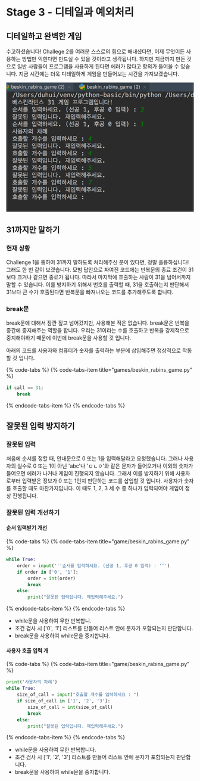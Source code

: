 # Stage 3 - 디테일과 예외처리

## 디테일하고 완벽한 게임

수고하셨습니다! Challege 2를 여러분 스스로의 힘으로 해내셨다면, 이제 무엇이든 사용하는 방법만 익힌다면 만드실 수 있을 것이라고 생각됩니다. 하지만 지금까지 만든 것으로 일반 사람들이 프로그램을 사용하게 된다면 에러가 많다고 항의가 들어올 수 있습니다. 지금 시간에는 더욱 디테일하게 게임을 만들어보는 시간을 가져보겠습니다.

![&#xC798;&#xBABB;&#xB41C; &#xC785;&#xB825;&#xC744; &#xC608;&#xC678; &#xCC98;&#xB9AC;](../.gitbook/assets/image%20%2878%29.png)

## 31까지만 말하기

### 현재 상황

Challenge 1을 통하여 31까지 말하도록 처리해주신 분이 있다면, 정말 훌륭하십니다! 그래도 한 번 같이 보겠습니다. 모범 답안으로 짜여진 코드에는 반복문의 종료 조건이 31보다 크거나 같으면 종료가 됩니다. 따라서 마지막에 호출하는 사람이 31을 넘어서까지 말할 수 있습니다. 이를 방지하기 위해서 번호를 출력할 때, 31을 호출하는지 판단해서 31보다 큰 수가 호출된다면 반복문을 빠져나오는 코드를 추가해주도록 합니다.

### break문

break문에 대해서 잠깐 짚고 넘어갔지만, 사용해본 적은 없습니다. break문은 반복을 중간에 중지해주는 역할을 합니다. 우리는 31이라는 수를 호출하고 반복을 강제적으로 중지해야하기 때문에 이번에 break문을 사용할 것 입니다.

아래의 코드를 사용자와 컴퓨터가 숫자를 출력하는 부분에 삽입해주면 정상적으로 작동할 것 입니다.

{% code-tabs %}
{% code-tabs-item title="games/beskin\_rabins\_game.py" %}
```python
if call == 31:
    break
```
{% endcode-tabs-item %}
{% endcode-tabs %}

## 잘못된 입력 방지하기 

### 잘못된 입력

처음에 순서를 정할 때, 안내문으로 0 또는 1을 입력해달라고 요청했습니다. 그러나 사용자의 실수로 0 또는 1이 아닌 'abc'나 'ㅁㄴㅇ'와 같은 문자가 들어오거나 이외의 숫자가 들어오면 에러가 나거나 게임이 진행되지 않습니다. 그래서 이를 방지하기 위해 사용자로부터 입력받은 정보가 0 또는 1인지 판단하는 코드를 삽입할 것 입니다. 사용자가 숫자를 호출할 때도 마찬가지입니다. 이 때도 1, 2, 3 세 수 중 하나가 입력되어야 게임이 정상 진행됩니다.

### 잘못된 입력 개선하기

#### 순서 입력받기 개선 

{% code-tabs %}
{% code-tabs-item title="game/beskin\_rabins\_game.py" %}
```python
while True:
    order = input('''순서를 입력하세요. (선공 1, 후공 0 입력) : ''')
    if order in ['0', '1']:
        order = int(order)
        break
    else:
        print("잘못된 입력입니다. 재입력해주세요.")
```
{% endcode-tabs-item %}
{% endcode-tabs %}

* while문을 사용하여 무한 반복합니.
* 조건 검사 시 \['0', '1'\] 리스트를 만들어 리스트 안에 문자가 포함되는지 판단합니다.
* break문을 사용하여 while문을 중지합니다.

#### 사용자 호출 입력 개

{% code-tabs %}
{% code-tabs-item title="game/beskin\_rabins\_game.py" %}
```python
print('사용자의 차례')
while True:
    size_of_call = input("호출할 개수를 입력하세요 : ")
    if size_of_call in ['1', '2', '3']:
        size_of_call = int(size_of_call)
        break
    else:
        print("잘못된 입력입니다. 재입력해주세요.")
```
{% endcode-tabs-item %}
{% endcode-tabs %}

* while문을 사용하여 무한 반복합니다.
* 조건 검사 시 \['1', '2', '3'\] 리스트를 만들어 리스트 안에 문자가 포함되는지 판단합니다.
* break문을 사용하여 while문을 중지합니다.

